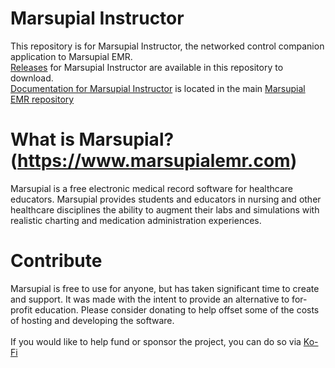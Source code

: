 # Marsupial Instructor
This repository is for Marsupial Instructor, the networked control companion application to Marsupial EMR. <br/>
[Releases](https://github.com/marsupialproject/marsupial-instructor/releases) for Marsupial Instructor are available in this repository to download.<br/>
[Documentation for Marsupial Instructor](https://github.com/marsupialproject/marsupial-emr/wiki) is located in the main [Marsupial EMR repository](https://github.com/marsupialproject/marsupial-emr)
# What is Marsupial? (https://www.marsupialemr.com)
Marsupial is a free electronic medical record software for healthcare educators. Marsupial provides students and educators in nursing and other healthcare disciplines the ability to augment their labs and simulations with realistic charting and medication administration experiences.
# Contribute
Marsupial is free to use for anyone, but has taken significant time to create and support. It was made with the intent to provide an alternative to for-profit education. Please consider donating to help offset some of the costs of hosting and developing the software.<br/><br/>
If you would like to help fund or sponsor the project, you can do so via [Ko-Fi](https://ko-fi.com/marsupialemr)
